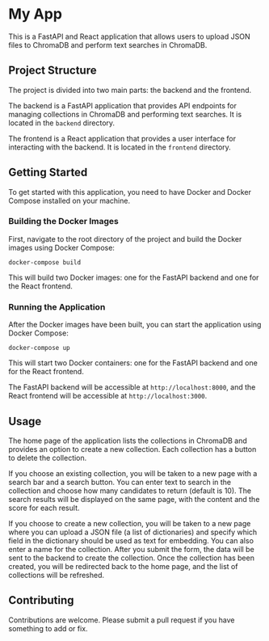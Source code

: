 # My App

This is a FastAPI and React application that allows users to upload JSON files to ChromaDB and perform text searches in ChromaDB.

## Project Structure

The project is divided into two main parts: the backend and the frontend.

The backend is a FastAPI application that provides API endpoints for managing collections in ChromaDB and performing text searches. It is located in the `backend` directory.

The frontend is a React application that provides a user interface for interacting with the backend. It is located in the `frontend` directory.

## Getting Started

To get started with this application, you need to have Docker and Docker Compose installed on your machine.

### Building the Docker Images

First, navigate to the root directory of the project and build the Docker images using Docker Compose:

```
docker-compose build
```

This will build two Docker images: one for the FastAPI backend and one for the React frontend.

### Running the Application

After the Docker images have been built, you can start the application using Docker Compose:

```
docker-compose up
```

This will start two Docker containers: one for the FastAPI backend and one for the React frontend.

The FastAPI backend will be accessible at `http://localhost:8000`, and the React frontend will be accessible at `http://localhost:3000`.

## Usage

The home page of the application lists the collections in ChromaDB and provides an option to create a new collection. Each collection has a button to delete the collection.

If you choose an existing collection, you will be taken to a new page with a search bar and a search button. You can enter text to search in the collection and choose how many candidates to return (default is 10). The search results will be displayed on the same page, with the content and the score for each result.

If you choose to create a new collection, you will be taken to a new page where you can upload a JSON file (a list of dictionaries) and specify which field in the dictionary should be used as text for embedding. You can also enter a name for the collection. After you submit the form, the data will be sent to the backend to create the collection. Once the collection has been created, you will be redirected back to the home page, and the list of collections will be refreshed.

## Contributing

Contributions are welcome. Please submit a pull request if you have something to add or fix.